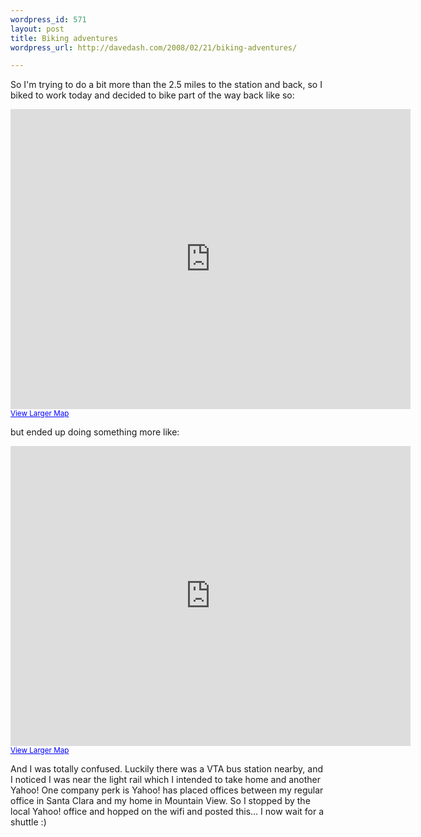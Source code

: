 ```yaml
---
wordpress_id: 571
layout: post
title: Biking adventures
wordpress_url: http://davedash.com/2008/02/21/biking-adventures/

---
```


So I'm trying to do a bit more than the 2.5 miles to the station and back, so I biked to work today and decided to bike part of the way back like so:

<iframe width="640" height="480" frameborder="0" scrolling="no" marginheight="0" marginwidth="0" src="http://maps.google.com/maps?f=d&amp;hl=en&amp;geocode=15342382699686344581,37.407620,-122.010044%3B2546939828201452119,37.412002,-122.019126&amp;saddr=37.390942,-121.978626&amp;daddr=E+Java+Dr+%4037.407620,+-122.010044+to:W+Java+Dr+%4037.412002,+-122.019126&amp;mra=dme&amp;mrcr=0&amp;mrsp=0&amp;sz=17&amp;via=1&amp;dirflg=h&amp;sll=37.389493,-121.97942&amp;sspn=0.007041,0.011823&amp;ie=UTF8&amp;s=AARTsJpBxdVnb_GkNQvcFQODFTdWgpi1EA&amp;ll=37.40146,-122.001457&amp;spn=0.032728,0.054932&amp;z=14&amp;output=embed"></iframe><br /><small><a href="http://maps.google.com/maps?f=d&amp;hl=en&amp;geocode=15342382699686344581,37.407620,-122.010044%3B2546939828201452119,37.412002,-122.019126&amp;saddr=37.390942,-121.978626&amp;daddr=E+Java+Dr+%4037.407620,+-122.010044+to:W+Java+Dr+%4037.412002,+-122.019126&amp;mra=dme&amp;mrcr=0&amp;mrsp=0&amp;sz=17&amp;via=1&amp;dirflg=h&amp;sll=37.389493,-121.97942&amp;sspn=0.007041,0.011823&amp;ie=UTF8&amp;ll=37.40146,-122.001457&amp;spn=0.032728,0.054932&amp;z=14&amp;source=embed" style="color:#0000FF;text-align:left">View Larger Map</a></small>

but ended up doing something more like:

<iframe width="640" height="480" frameborder="0" scrolling="no" marginheight="0" marginwidth="0" src="http://maps.google.com/maps?f=d&amp;hl=en&amp;geocode=7396106682429952927,37.391033,-121.978487%3B3589023064828316778,37.405924,-121.988535%3B10344089260152254674,37.406086,-121.997934%3B1789687791439598223,37.402913,-122.025543%3B15342382699686344581,37.407620,-122.010044%3B9193510421446903790,37.401928,-122.026896&amp;saddr=Mission+College+Blvd+%4037.391033,+-121.978487&amp;daddr=Reamwood+Ave+%4037.405924,+-121.988535+to:Persian+Dr+%4037.406086,+-121.997934+to:E+Persian+Dr+%4037.402913,+-122.025543+to:37.402619,-122.026348+to:Ross+Dr+%4037.401928,+-122.026896&amp;mra=dme&amp;mrcr=0&amp;mrsp=4&amp;sz=13&amp;via=1,2,3,4&amp;dirflg=h&amp;sll=37.417209,-122.010384&amp;sspn=0.072123,0.166168&amp;ie=UTF8&amp;s=AARTsJpv30alaUR4XCDfzrt5Lzye-PfyHA&amp;ll=37.401528,-122.002058&amp;spn=0.032728,0.054932&amp;z=14&amp;output=embed"></iframe><br /><small><a href="http://maps.google.com/maps?f=d&amp;hl=en&amp;geocode=7396106682429952927,37.391033,-121.978487%3B3589023064828316778,37.405924,-121.988535%3B10344089260152254674,37.406086,-121.997934%3B1789687791439598223,37.402913,-122.025543%3B15342382699686344581,37.407620,-122.010044%3B9193510421446903790,37.401928,-122.026896&amp;saddr=Mission+College+Blvd+%4037.391033,+-121.978487&amp;daddr=Reamwood+Ave+%4037.405924,+-121.988535+to:Persian+Dr+%4037.406086,+-121.997934+to:E+Persian+Dr+%4037.402913,+-122.025543+to:37.402619,-122.026348+to:Ross+Dr+%4037.401928,+-122.026896&amp;mra=dme&amp;mrcr=0&amp;mrsp=4&amp;sz=13&amp;via=1,2,3,4&amp;dirflg=h&amp;sll=37.417209,-122.010384&amp;sspn=0.072123,0.166168&amp;ie=UTF8&amp;ll=37.401528,-122.002058&amp;spn=0.032728,0.054932&amp;z=14&amp;source=embed" style="color:#0000FF;text-align:left">View Larger Map</a></small>

And I was totally confused.  Luckily there was a VTA bus station nearby, and I noticed I was near the light rail which I intended to take home and another Yahoo!  One company perk is Yahoo! has placed offices between my regular office in Santa Clara and my home in Mountain View.  So I stopped by the local Yahoo! office and hopped on the wifi and posted this... I now wait for a shuttle :)
